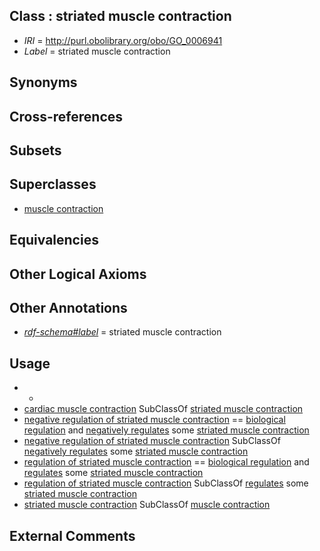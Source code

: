 
## Class : striated muscle contraction

 * *IRI* = http://purl.obolibrary.org/obo/GO_0006941
 * *Label* = striated muscle contraction

## Synonyms


## Cross-references


## Subsets


## Superclasses

 * [muscle contraction](../../GO/36/GO_0006936.md)

## Equivalencies


## Other Logical Axioms


## Other Annotations

 * *[rdf-schema#label](../../el/rdf-schema#label.md)* = striated muscle contraction

## Usage

 * -
 * [cardiac muscle contraction](../../GO/48/GO_0060048.md) SubClassOf [striated muscle contraction](../../GO/41/GO_0006941.md)
 * [negative regulation of striated muscle contraction](../../GO/88/GO_0045988.md) == [biological regulation](../../GO/07/GO_0065007.md) and [negatively regulates](../../RO/12/RO_0002212.md) some [striated muscle contraction](../../GO/41/GO_0006941.md)
 * [negative regulation of striated muscle contraction](../../GO/88/GO_0045988.md) SubClassOf [negatively regulates](../../RO/12/RO_0002212.md) some [striated muscle contraction](../../GO/41/GO_0006941.md)
 * [regulation of striated muscle contraction](../../GO/42/GO_0006942.md) == [biological regulation](../../GO/07/GO_0065007.md) and [regulates](../../RO/11/RO_0002211.md) some [striated muscle contraction](../../GO/41/GO_0006941.md)
 * [regulation of striated muscle contraction](../../GO/42/GO_0006942.md) SubClassOf [regulates](../../RO/11/RO_0002211.md) some [striated muscle contraction](../../GO/41/GO_0006941.md)
 * [striated muscle contraction](../../GO/41/GO_0006941.md) SubClassOf [muscle contraction](../../GO/36/GO_0006936.md)

## External Comments

